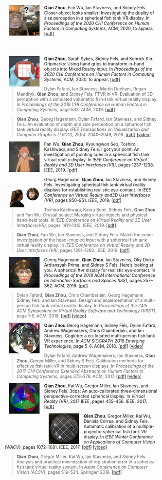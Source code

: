 
 </br></br><img align="left" src=".\assets\figures\thumbnails\chi2020_percept.PNG" 
alt="alt" width="100" hspace="15"/> 
__Qian Zhou__, Fan Wu, Ian Stavness, and Sidney Fels.  Closer object looks smaller: Investigating the duality of size perception in a spherical fish tank VR display. In *Proceedings of the  2020  CHI  Conference  on  Human  Factors  in  Computing  Systems*, ACM, 2020, to appear. [[pdf](.\assets\pubs\Paper474previewVer.pdf)] </br></br>

</br></br><img align="left" src=".\assets\figures\thumbnails\tapTask600RGB.jpg" 
alt="alt" width="100" hspace="15"/> 
__Qian Zhou__, Sarah Sykes, Sidney Fels, and Kenrick Kin.  Gripmarks: Using hand grips to transform in-hand objects into Mixed Reality input. In *Proceedings of the  2020  CHI  Conference on Human Factors in Computing Systems*, ACM, 2020, to appear. [[pdf](.\assets\pubs\Paper1861previewVer.pdf)]</br>

>Dylan Fafard, Ian Stavness, Martin Dechant, Regan Mandryk, __Qian Zhou__, and Sidney Fels. FTVR in VR:  Evaluation of 3D perception with a simulated volumetric fish-tank virtual reality display. In *Proceedings of the  2019  CHI  Conference  on  Human  Factors  in  Computing  Systems*, page 533. ACM, 2019. [[pdf]](http://www.hci.usask.ca/uploads/548-paper533.pdf)</br>


>__Qian Zhou__, Georg Hagemann, Dylan Fafard, Ian Stavness, and Sidney Fels.  An evaluation of depth and size perception on a spherical fish tank virtual reality display.   *IEEE  Transactions  on  Visualization  and Computer Graphics (TVCG)*, 25(5): 2040–2049, 2019. [[pdf]](https://ieeexplore.ieee.org/abstract/document/8642347/) [[video]](https://youtu.be/dwSIIWJZNeY)</br>

<img align="left" src=".\assets\figures\thumbnails\pointing.png" 
alt="alt" width="100" hspace="15"/> Fan Wu, __Qian Zhou__, Kyoungwon Seo, Toshiro Kashiwaqi, and Sidney Fels. I got your point:  An investigation of pointing cues in a spherical fish tank virtual reality display.  In *IEEE Conference on Virtual Reality and 3D User Interfaces (VR)*, pages 1237–1238. IEEE, 2019. [[pdf]](https://ieeexplore.ieee.org/abstract/document/8798063)</br>

<img align="left" src=".\assets\figures\thumbnails\eyecontact2.png" 
alt="alt" width="100" hspace="15"/> Georg  Hagemann,  __Qian Zhou__,  Ian  Stavness,  and  Sidney  Fels. Investigating spherical fish tank virtual reality displays for establishing realistic eye-contact. In *IEEE Conference on Virtual Reality and3D User Interfaces (VR)*, pages 950–951. IEEE, 2019. [[pdf]](https://ieeexplore.ieee.org/abstract/document/8797905/)</br>

>Toshiro Kashiwagi, Kaoru Sumi, Sidney Fels,  __Qian Zhou__, and Fan Wu. Crystal palace:  Merging virtual objects and physical hand-held tools. In *IEEE  Conference  on  Virtual  Reality  and  3D  User  Interfaces(VR)*, pages 1411–1412. IEEE, 2019. [[pdf]](https://ieeexplore.ieee.org/iel7/8787730/8797678/08798370.pdf)</br>

>__Qian Zhou__, Fan Wu, Ian Stavness, and Sidney Fels.  Match the cube: Investigation of the head-coupled input with a spherical fish tank virtual reality display.  In *IEEE Conference on Virtual Reality and 3D User Interfaces (VR)*, pages 1281–1282. IEEE, 2019. [[pdf]](https://ieeexplore.ieee.org/abstract/document/8798362/)</br>


<img align="left" src=".\assets\figures\thumbnails\eyecontact1.png" 
alt="alt" width="100" hspace="15"/> Georg  Hagemann,  __Qian  Zhou__,  Ian  Stavness,  Oky Dicky Ardiansyah Prima, and Sidney S Fels. Here’s looking at you:  A spherical ftvr display for realistic eye-contact. In *Proceedings of the 2018 ACM International Conference on Interactive Surfaces and Spaces (ISS)*, pages 357–362. ACM, 2018. [[pdf]](https://dl.acm.org/doi/abs/10.1145/3279778.3281456/)</br>


>Dylan Fafard,  __Qian  Zhou__,  Chris  Chamberlain,  Georg  Hagemann, Sidney Fels, and Ian Stavness.  Design and implementation of a multi-person fish tank virtual reality display.  In *Proceedings  of  the 24th  ACM  Symposium  on  Virtual  Reality  Software  and  Technology (VRST)*, page 1-9. ACM, 2018. [[pdf]](.\assets\pubs\vrst2018previewVer.pdf)  [[video]](https://youtu.be/mtPR57DEMY8)</br>


<img align="left" src=".\assets\figures\thumbnails\coglobe.png" 
alt="alt" width="100" hspace="15"/>__Qian  Zhou__  Georg  Hagemann,  Sidney  Fels,  Dylan  Fafard,  Andrew Wagemakers,  Chris  Chamberlain,  and  Ian  Stavness. Coglobe:   a co-located  multi-person  fish tank VR  experience.   In *ACM  SIGGRAPH  2018 Emerging Technologies*, page 5-6. ACM, 2018. [[pdf]](http://acm.mementodepot.org/pubs/proceedings/acmconferences_3214907/3214907/3214907.3214914/3214907.3214914.pdf) [[video]](https://youtu.be/A9L03WSAciU)</br>


>Dylan Fafard, Andrew Wagemakers, Ian Stavness, __Qian Zhou__, Gregor Miller, and Sidney S Fels.  Calibration methods for effective fish tank VR in multi-screen displays. In *Proceedings of the 2017 CHI Conference Extended  Abstracts  on  Human  Factors  in  Computing  Systems*, pages 373–376. ACM, 2017. [[pdf]](https://dl.acm.org/doi/abs/10.1145/3027063.3052963)  [[video]](https://youtu.be/Kbs-3XGa2YQ)</br>

<img align="left" src=".\assets\figures\thumbnails\crystal.PNG" 
alt="alt" width="100" hspace="15"/> __Qian  Zhou__,  Kai  Wu,  Gregor  Miller,  Ian  Stavness,  and  Sidney  Fels. 3dps: An  auto-calibrated  three-dimensional perspective-corrected spherical display.  In *Virtual  Reality  (VR)*,  2017  IEEE,  pages  455–456. IEEE, 2017. [[pdf]](http://www.freeviewpointvideo.co.uk/Publications/Papers/Zhou17IEEEVR.pdf)</br>


<img align="left" src=".\assets\figures\thumbnails\calib.PNG" 
alt="alt" width="100" hspace="15"/> __Qian Zhou__, Gregor Miller, Kai Wu, Daniela Correa, and Sidney Fels. Automatic  calibration of a multiple-projector spherical fish tank VR display. In *IEEE Winter Conference on Applications of Computer Vision (WACV)*, pages 1072–1081. IEEE, 2017.  [[pdf]](https://imkaywu.github.io/assets/files/2016_wacv_automatic_calibration_multiple.pdf)  [[video]](https://youtu.be/BJjsPHPpaK4)</br>


>__Qian  Zhou__,  Gregor  Miller,  Kai  Wu,  Ian  Stavness,  and  Sidney  Fels. Analysis and practical minimization of registration error in a spherical fish  tank  virtual  reality  system. In *Asian  Conference  on  Computer Vision (ACCV)*, pages 519–534. Springer, 2016. [[pdf]](http://freeviewpointvideo.co.uk/Publications/Papers/Zhou16ACCV.pdf)
